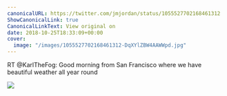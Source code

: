 ```yaml
---
canonicalURL: https://twitter.com/jmjordan/status/1055527702168461312
ShowCanonicalLink: true
CanonicalLinkText: View original on
date: 2018-10-25T18:33:09+00:00
cover:
  image: "/images/1055527702168461312-DqXYlZBW4AAWWpd.jpg"
---
```

RT @KarlTheFog: Good morning from San Francisco where we have beautiful weather all year round

![](/images/1055527702168461312-DqXYlZBW4AAWWpd.jpg)